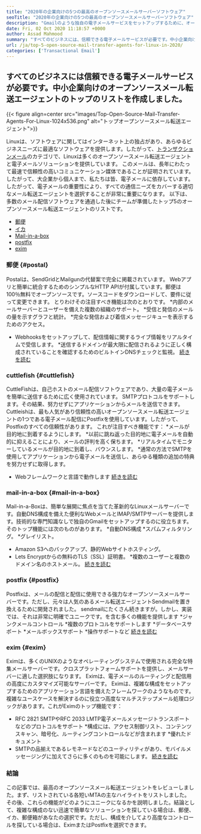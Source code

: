 ```yaml
---
title: "2020年の企業向けの5つの最高のオープンソースメールサーバーソフトウェア" 
seoTitle: "2020年の企業向けの5つの最高のオープンソースメールサーバーソフトウェア" 
description: "Gmailのような独自の電子メールサービスをセットアップするために、オープンソースの世界には多くの人気のあるメール転送エージェントがいます。上位5つのメールサーバーを最終選考に入れました。" 
date: Fri, 02 Oct 2020 11:18:57 +0000
author: Assad Mahmood
summary: "すべてのビジネスには、信頼できる電子メールサービスが必要です。中小企業向けのオープンソースメール転送エージェントのトップのリストを作成しました。" 
url: /ja/top-5-open-source-mail-transfer-agents-for-linux-in-2020/
categories: ['Transactional Email']
---
```


## すべてのビジネスには信頼できる電子メールサービスが必要です。中小企業向けのオープンソースメール転送エージェントのトップのリストを作成しました。

{{< figure align=center src="images/Top-Open-Source-Mail-Transfer-Agents-For-Linux-1024x536.png" alt="トップオープンソースメール転送エージェント">}}

Linuxは、ソフトウェアに関してはインターネット上の独占があり、あらゆるビジネスニーズに最適なソフトウェアを提供します。したがって、[トランザクションメール][1]のカテゴリで、Linuxは多くのオープンソースメール転送エージェントと電子メールソリューションを提供しています。
このメールは、長年にわたって最速で信頼性の高いコミュニケーション媒体であることが証明されています。したがって、大企業から個人まで、私たちは皆、電子メールに依存しています。したがって、電子メールの重要性により、すべての通信ニーズをカバーする適切なメール転送エージェントを選択することが非常に重要になります。
以下は、多数のメール配信ソフトウェアを通過した後にチームが準備したトップ5のオープンソースメール転送エージェントのリストです。
  * [郵便][2]
  * [イカ][3]
  * [Mail-in-a-box][4]
  * [postfix][5]
  * [exim][6]

### **郵便**   {#postal}
Postalは、SendGridとMailgunの代替案で完全に掲載されています。 Webアプリと簡単に統合するためのシンプルなHTTP APIが付属しています。郵便は100％無料でオープンソースです。ソースコードをダウンロードして、要件に従って変更できます。
とりわけその注目すべき機能は次のとおりです。
  *内部のメールサーバーとユーザーを備えた複数の組織のサポート。
  *受信と発信のメールの量を示すグラフと統計。
  *完全な発信および着信メッセージキューを表示するためのアクセス。
  * Webhooksをセットアップして、配信情報に関するライブ情報をリアルタイムで受信します。
  *送信するドメインが最大限に配信されるように正しく構成されていることを確認するためのビルトインDNSチェックと監視。
    [続きを読む][7]

### **cuttlefish**    {#cuttlefish}
CuttleFishは、自己ホストのメール配信ソフトウェアであり、大量の電子メールを簡単に送信するために広く使用されています。 SMTPプロトコルをサポートします。その結果、努力せずにアプリケーションからメールを送信できます。 Cuttleishは、最も人気があり信頼性の高いオープンソースメール転送エージェントの1つである電子メール配信にPostfixを使用しています。したがって、Postfixのすべての信頼性があります。
これが注目すべき機能です：
  *メールが目的地に到着するようにします。
  *以前に跳ね返った目的地に電子メールを自動的に抑えることにより、メールの評判を高く保ちます。
  *リアルタイムでモニターしているメールが目的地に到着し、バウンスします。
  *通常の方法でSMTPを使用してアプリケーションから電子メールを送信し、あらゆる種類の追加の特典を努力せずに取得します。
  * Webフレームワークと言語で動作します
    [続きを読む][8]

### **mail-in-a-box**    {#mail-in-a-box}
Mail-in-a-Boxは、簡単な展開に焦点を当てた革新的なLinuxメールサーバーです。自動DNS構成を備えた便利なWebメールとIMAP/SMTPサーバーを提供します。技術的な専門知識なしで独自のGmailをセットアップするのに役立ちます。そのトップ機能には次のものがあります。
  *自動DNS構成
  *スパムフィルタリング。
  *グレイリスト。
  * Amazon S3へのバックアップ、静的Webサイトホスティング。
  * Lets Encryptからの無料のTLS（SSL）証明書。
  *複数のユーザーと複数のドメイン名のホストメール。
    [続きを読む][9]

### **postfix**    {#postfix}
Postfixは、メールの配信と配信に使用できる強力なオープンソースメールサーバーです。ただし、元々は人気のあるメール転送エージェントSendmailを置き換えるために開発されました。 sendmailにたくさん続きますが。しかし、実装では、それは非常に明確でユニークです。を含む多くの機能を提供します
  *ジャンクメールコントロール
  *複数のプロトコルをサポートします
  *データベースサポート
  *メールボックスサポート
  *操作サポートなど
    [続きを読む][10]

### **exim**    {#exim}
Eximは、多くのUNIXのようなオペレーティングシステムで使用される完全な特集メールサーバーです。クロスプラットフォームサポートを提供し、メールサーバーに適した選択肢になります。 Eximは、電子メールのルーティングと配信用の高度にカスタマイズ可能なサーバーです。 Eximは、複雑な構成をセットアップするためのアプリケーション言語を備えたフレームワークのようなものです。複雑なユースケースを解決するのに役立つ高度なマルチステップメール処理ロジックがあります。これがEximのトップ機能です：
  * RFC 2821 SMTPやRFC 2033 LMTP電子メールメッセージトランスポートなどのプロトコルをサポート
  *構成には、アクセス制御リスト、コンテンツスキャン、暗号化、ルーティングコントロールなどが含まれます
  *優れたドキュメント
  * SMTPの品揃えであるレモネードなどのユーティリティがあり、モバイルメッセージングに加えてさらに多くのものを可能にします。
    [続きを読む][11]

### 結論
この記事では、最高のオープンソースメール転送エージェントをレビューしました。まず、リストされている各短いMTAの主なハイライトをリストしました。その後、これらの機能がどのようにユニークになるかを説明しました。結論として、複雑な構成のない迅速で簡単なソリューションを探している場合は、郵便、イカ、郵便箱があなたの選択です。ただし、構成を介してより高度なコントロールを探している場合は、EximまたはPostfixを選択できます。

  
[1]: https://products.containerize.com/transactional-email
[2]: #postal
[3]: #cuttlefish
[4]: #mail-in-a-box
[5]: #postfix
[6]: #exim
[7]: https://products.containerize.com/transactional-email/postal
[8]: https://products.containerize.com/transactional-email/cuttlefish
[9]: https://products.containerize.com/transactional-email/mail-in-a-box
[10]: https://products.containerize.com/transactional-email/postfix
[11]: https://products.containerize.com/transactional-email/exim
